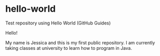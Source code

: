 # hello-world
Test repository using Hello World (GitHub Guides)



Hello!

My name is Jessica and this is my first public repository. I am currently taking classes at 
university to learn how to program in Java. 
